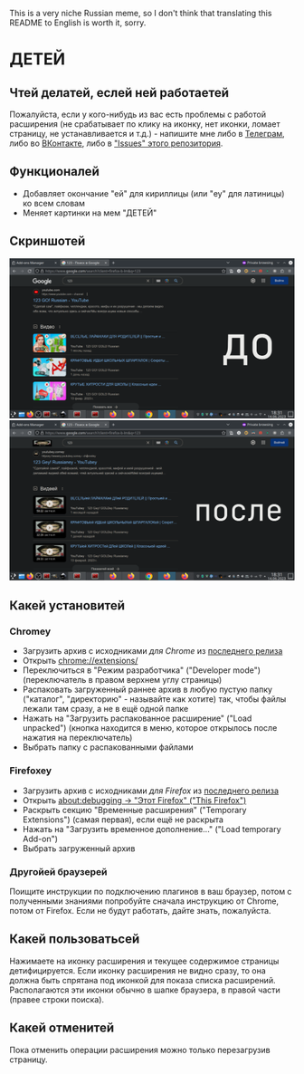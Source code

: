 This is a very niche Russian meme, so I don't think that translating this README to English is worth it, sorry.

# ДЕТЕЙ

## Чтей делатей, еслей ней работаетей

Пожалуйста, если у кого-нибудь из вас есть проблемы с работой расширения (не срабатывает по клику на иконку, нет иконки, ломает страницу, не устанавливается и т.д.) - напишите мне либо в [Телеграм](https://t.me/megahomyak), либо во [ВКонтакте](https://vk.com/nehomyak), либо в ["Issues" этого репозитория](https://github.com/megahomyak/detey/issues).

## Функционалей

* Добавляет окончание "ей" для кириллицы (или "ey" для латиницы) ко всем словам
* Меняет картинки на мем "ДЕТЕЙ"

## Скриншотей

![Страница до применения расширения](before.png "Страница до применения расширения")
![Страница после применения расширения](after.png "Страница после применения расширения")

## Какей установитей

### Chromey

* Загрузить архив с исходниками *для Chrome* из [последнего релиза](https://github.com/megahomyak/detey/releases/latest)
* Открыть [chrome://extensions/](chrome://extensions/)
* Переключиться в "Режим разработчика" ("Developer mode") (переключатель в правом верхнем углу страницы)
* Распаковать загруженный раннее архив в любую пустую папку ("каталог", "директорию" - называйте как хотите) так, чтобы файлы лежали там сразу, а не в ещё одной папке
* Нажать на "Загрузить распакованное расширение" ("Load unpacked") (кнопка находится в меню, которое открылось после нажатия на переключатель)
* Выбрать папку с распакованными файлами

### Firefoxey

* Загрузить архив с исходниками *для Firefox* из [последнего релиза](https://github.com/megahomyak/detey/releases/latest)
* Открыть [about:debugging -> "Этот Firefox" ("This Firefox")](about:debugging#/runtime/this-firefox)
* Раскрыть секцию "Временные расширения" ("Temporary Extensions") (самая первая), если ещё не раскрыта
* Нажать на "Загрузить временное дополнение..." ("Load temporary Add-on")
* Выбрать загруженный архив

### Другойей браузерей

Поищите инструкции по подключению плагинов в ваш браузер, потом с полученными знаниями попробуйте сначала инструкцию от Chrome, потом от Firefox. Если не будут работать, дайте знать, пожалуйста.

## Какей пользоватьсей

Нажимаете на иконку расширения и текущее содержимое страницы детифицируется. Если иконку расширения не видно сразу, то она должна быть спрятана под иконкой для показа списка расширений. Располагаются эти иконки обычно в шапке браузера, в правой части (правее строки поиска).

## Какей отменитей

Пока отменить операции расширения можно только перезагрузив страницу.
